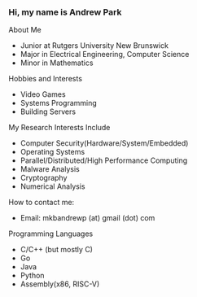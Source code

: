 ### Hi, my name is Andrew Park

About Me
* Junior at Rutgers University New Brunswick
* Major in Electrical Engineering, Computer Science
* Minor in Mathematics

Hobbies and Interests
* Video Games
* Systems Programming
* Building Servers

My Research Interests Include
* Computer Security(Hardware/System/Embedded)
* Operating Systems
* Parallel/Distributed/High Performance Computing
* Malware Analysis
* Cryptography
* Numerical Analysis

How to contact me:
* Email: mkbandrewp (at) gmail (dot) com

Programming Languages
* C/C++ (but mostly C)
* Go
* Java
* Python
* Assembly(x86, RISC-V) 
